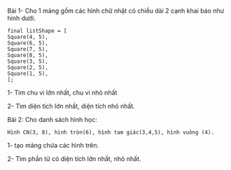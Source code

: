 Bài 1- Cho 1 mảng gồm các hình chữ nhật có chiều dài 2 cạnh khai báo như hình dưới.

    final listShape = [
    Square(4, 5),
    Square(6, 5),
    Square(7, 5),
    Square(8, 5),
    Square(3, 5),
    Square(2, 5),
    Square(1, 5),
    ];

1- Tìm chu vi lớn nhất, chu vi nhỏ nhất

2- Tìm diện tích lớn nhất, diện tích nhỏ nhất.

Bài 2: Cho danh sách hình học:

	Hình CN(3, 8), hình tròn(6), hình tam giác(3,4,5), hình vuông (4).

1- tạo mảng chứa các hình trên.

2- Tìm phần tử có diện tích lớn nhất, nhỏ nhất.
